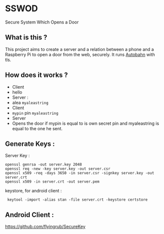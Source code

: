 # SSWOD
Secure System Which Opens a Door

## What is this ?
This project aims to create a server and a relation between a phone and a Raspberry Pi to open a door from the web, securely.
It runs [Autobahn](http://autobahn.ws/python/) with tls.

## How does it works ?
* Client 
 * hello
* Server : 
 * alea `myaleastring`
* Client 
 * `mypin` pin `myaleastring`
* Server 
 * Opens the door if mypin is equal to is own secret pin and myaleastring is equal to the one he sent.


## Generate Keys :

Server Key :
```
openssl genrsa -out server.key 2048
openssl req -new -key server.key -out server.csr
openssl x509 -req -days 3650 -in server.csr -signkey server.key -out server.crt
openssl x509 -in server.crt -out server.pem
```

keystore, for android client :
```
 keytool -import -alias stan -file server.crt -keystore certstore
```

## Android Client : 
https://github.com/flyingrub/SecureKey

